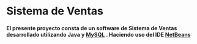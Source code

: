 # Sistema de Ventas

#### El presente proyecto consta de un software de Sistema de Ventas desarrollado utilizando Java y <a href="https://www.mysql.com/" target="_blank">MySQL</a> . Haciendo uso del IDE <a href="https://netbeans.apache.org/" target="_blank">NetBeans</a>
